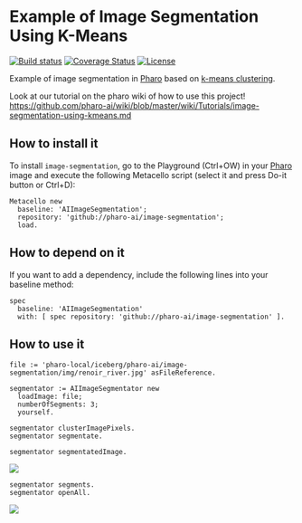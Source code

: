 # Example of Image Segmentation Using K-Means

[![Build status](https://github.com/pharo-ai/image-segmentation/workflows/CI/badge.svg)](https://github.com/pharo-ai/image-segmentation/actions/workflows/test.yml)
[![Coverage Status](https://coveralls.io/repos/github/pharo-ai/image-segmentation/badge.svg?branch=master)](https://coveralls.io/github/pharo-ai/image-segmentation?branch=master)
[![License](https://img.shields.io/badge/license-MIT-blue.svg)](https://raw.githubusercontent.com/pharo-ai/image-segmentation/master/LICENSE)

Example of image segmentation in [Pharo](https://pharo.org) based on [k-means clustering](https://github.com/pharo-ai/k-means).

Look at our tutorial on the pharo wiki of how to use this project! https://github.com/pharo-ai/wiki/blob/master/wiki/Tutorials/image-segmentation-using-kmeans.md

## How to install it

To install `image-segmentation`, go to the Playground (Ctrl+OW) in your [Pharo](https://pharo.org/) image and execute the following Metacello script (select it and press Do-it button or Ctrl+D):

```Smalltalk
Metacello new
  baseline: 'AIImageSegmentation';
  repository: 'github://pharo-ai/image-segmentation';
  load.
```

## How to depend on it

If you want to add a dependency, include the following lines into your baseline method:

```Smalltalk
spec
  baseline: 'AIImageSegmentation'
  with: [ spec repository: 'github://pharo-ai/image-segmentation' ].
```

## How to use it

```st
file := 'pharo-local/iceberg/pharo-ai/image-segmentation/img/renoir_river.jpg' asFileReference.
```

```st
segmentator := AIImageSegmentator new
  loadImage: file;
  numberOfSegments: 3;
  yourself.
```

```st
segmentator clusterImagePixels.
segmentator segmentate.

segmentator segmentatedImage.
```

![](https://github.com/pharo-ai/wiki/blob/master/wiki/Tutorials/img/segmented-renoir-river.png?raw=true)

```st
segmentator segments.
segmentator openAll.
```

![](https://github.com/pharo-ai/wiki/blob/master/wiki/Tutorials/img/renoir-river-all-segments.png?raw=true)
